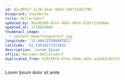 ```yaml
---
id: d2c0051f-1c2b-41dc-9d59-fd6715db7f05
blueprint: standorte
title: Hellersdorf
updated_by: 95e99389-87ef-46dc-89fe-516fc22e966e
updated_at: 1719924666
thumbnail_image:
  - content_bewertungvorort.jpg
longitude: '13.604137508987812'
latitude: '52.53534277311632'
description: 'Lorem Ipsum'
office: Marzahn-Hellersdorf
duplicated_from: 6292f0fd-87ee-45bb-a95a-a1d363c02372
---
```

Lorem Ipsum dolor sit amte